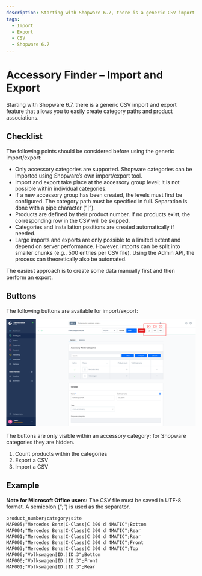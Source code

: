 ```yaml
---
description: Starting with Shopware 6.7, there is a generic CSV import and export feature that allows you to easily create category paths and product associations.
tags:
  - Import
  - Export
  - CSV
  - Shopware 6.7
---
```


# Accessory Finder – Import and Export

Starting with Shopware 6.7, there is a generic CSV import and export feature that allows you to easily create category paths and product associations.

## Checklist

The following points should be considered before using the generic import/export:

- Only accessory categories are supported. Shopware categories can be imported using Shopware’s own import/export tool.
- Import and export take place at the accessory group level; it is not possible within individual categories.
- If a new accessory group has been created, the levels must first be configured. The category path must be specified in full. Separation is done with a pipe character (“|”).
- Products are defined by their product number. If no products exist, the corresponding row in the CSV will be skipped.
- Categories and installation positions are created automatically if needed.
- Large imports and exports are only possible to a limited extent and depend on server performance. However, imports can be split into smaller chunks (e.g., 500 entries per CSV file). Using the Admin API, the process can theoretically also be automated.

The easiest approach is to create some data manually first and then perform an export.

## Buttons

The following buttons are available for import/export:

![Buttons for import and export](images/generic-import-export.png)

The buttons are only visible within an accessory category; for Shopware categories they are hidden.

1. Count products within the categories
2. Export a CSV
3. Import a CSV

## Example

**Note for Microsoft Office users:** The CSV file must be saved in UTF-8 format. A semicolon (“;”) is used as the separator.

```CSV
product_number;category;site
MAF005;"Mercedes Benz|C-Class|C 300 d 4MATIC";Bottom
MAF004;"Mercedes Benz|C-Class|C 300 d 4MATIC";Rear
MAF001;"Mercedes Benz|C-Class|C 300 d 4MATIC";Rear
MAF000;"Mercedes Benz|C-Class|C 300 d 4MATIC";Front
MAF003;"Mercedes Benz|C-Class|C 300 d 4MATIC";Top
MAF006;"Volkswagen|ID.|ID.3";Bottom
MAF000;"Volkswagen|ID.|ID.3";Front
MAF001;"Volkswagen|ID.|ID.3";Rear
```

